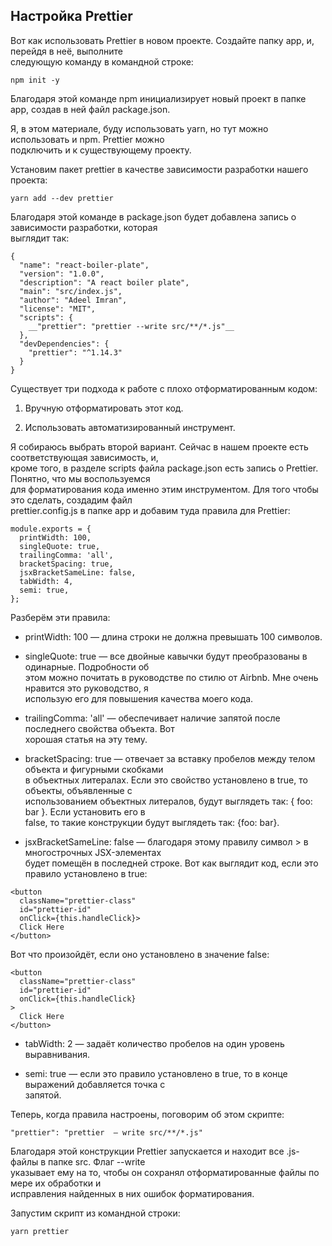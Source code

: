 ## Настройка Prettier
Вот как использовать Prettier в новом проекте. Создайте папку app, и, перейдя в неё, выполните    
следующую команду в командной строке:
```
npm init -y    
```
Благодаря этой команде npm инициализирует новый проект в папке app, создав в ней файл package.json.    
    
Я, в этом материале, буду использовать yarn, но тут можно использовать и npm. Prettier можно    
подключить и к существующему проекту.    
    
Установим пакет prettier в качестве зависимости разработки нашего проекта:    
```
yarn add --dev prettier    
```    
Благодаря этой команде в package.json будет добавлена запись о зависимости разработки, которая    
выглядит так:    
```
{    
  "name": "react-boiler-plate",    
  "version": "1.0.0",    
  "description": "A react boiler plate",    
  "main": "src/index.js",    
  "author": "Adeel Imran",    
  "license": "MIT",    
  "scripts": {    
    __"prettier": "prettier --write src/**/*.js"__   
  },    
  "devDependencies": {    
    "prettier": "^1.14.3"    
  }    
}    
```    
Существует три подхода к работе с плохо отформатированным кодом:    
1. Вручную отформатировать этот код.    
    
2. Использовать автоматизированный инструмент.       
    
Я собираюсь выбрать второй вариант. Сейчас в нашем проекте есть соответствующая зависимость, и,    
кроме того, в разделе scripts файла package.json есть запись о Prettier. Понятно, что мы воспользуемся    
для форматирования кода именно этим инструментом. Для того чтобы это сделать, создадим файл    
prettier.config.js в папке app и добавим туда правила для Prettier:    
    
```    
module.exports = {    
  printWidth: 100,    
  singleQuote: true,    
  trailingComma: 'all',    
  bracketSpacing: true,    
  jsxBracketSameLine: false,    
  tabWidth: 4,    
  semi: true,    
};    
```   
    
Разберём эти правила:    
    
- printWidth: 100 — длина строки не должна превышать 100 символов.    
    
- singleQuote: true — все двойные кавычки будут преобразованы в одинарные. Подробности об    
этом можно почитать в руководстве по стилю от Airbnb. Мне очень нравится это руководство, я    
использую его для повышения качества моего кода.    
    
- trailingComma: 'all' — обеспечивает наличие запятой после последнего свойства объекта. Вот    
хорошая статья на эту тему.    
    
- bracketSpacing: true — отвечает за вставку пробелов между телом объекта и фигурными скобками    
в объектных литералах. Если это свойство установлено в true, то объекты, объявленные с    
использованием объектных литералов, будут выглядеть так: { foo: bar }. Если установить его в    
false, то такие конструкции будут выглядеть так: {foo: bar}.    
    
- jsxBracketSameLine: false — благодаря этому правилу символ > в многострочных JSX-элементах    
будет помещён в последней строке. Вот как выглядит код, если это правило установлено в true:    
```    
<button    
  className="prettier-class"    
  id="prettier-id"    
  onClick={this.handleClick}>    
  Click Here    
</button>    
```    
    
Вот что произойдёт, если оно установлено в значение false:    
    
```    
<button    
  className="prettier-class"    
  id="prettier-id"    
  onClick={this.handleClick}    
>    
  Click Here    
</button>    
```    
    
- tabWidth: 2 — задаёт количество пробелов на один уровень выравнивания.    
    
- semi: true — если это правило установлено в true, то в конце выражений добавляется точка с    
запятой.    
    
Теперь, когда правила настроены, поговорим об этом скрипте:    
    
```   
"prettier": "prettier  — write src/**/*.js"    
```    
    
Благодаря этой конструкции Prettier запускается и находит все .js-файлы в папке src. Флаг --write    
указывает ему на то, чтобы он сохранял отформатированные файлы по мере их обработки и    
исправления найденных в них ошибок форматирования.    
    
Запустим скрипт из командной строки:    
    
```    
yarn prettier
```    
